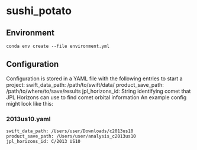 # sushi_potato

## Environment
    conda env create --file environment.yml

## Configuration
Configuration is stored in a YAML file with the following entries to start a project:
    swift_data_path: /path/to/swift/data/
    product_save_path: /path/to/where/to/save/results
    jpl_horizons_id: String identifying comet that JPL Horizons can use to find comet orbital information
An example config might look like this:
### 2013us10.yaml
    swift_data_path: /Users/user/Downloads/c2013us10
    product_save_path: /Users/user/analysis_c2013us10
    jpl_horizons_id: C/2013 US10
